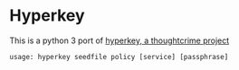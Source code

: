# Hyperkey

This is a python 3 port of [hyperkey, a thoughtcrime project](https://github.com/cartel0x27/hyperkey)
```text
usage: hyperkey seedfile policy [service] [passphrase]
```
